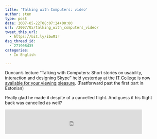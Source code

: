 ```yaml
---
title: 'Talking with Computers: video'
author: sten
type: post
date: 2007-05-22T08:07:24+00:00
url: /2007/05/talking_with_computers_video/
tweet_this_url:
  - https://bit.ly/ibwM1r
dsq_thread_id:
  - 271908435
categories:
  - In English

---
```

Duncan&#8217;s lecture &#8220;Talking with Computers: Short stories on usability, interaction and designing Skype&#8221; held yesterday at the [IT College][1] is now [available for your viewing pleasure][2]. (Fastforward past the first part in Estonian)

Really glad he made it despite of a cancelled flight. And guess if his flight back was cancelled as well?

<iframe src="http://www.facebook.com/plugins/like.php?href=http%3A%2F%2Fsten.tamkivi.com%2F2007%2F05%2Ftalking_with_computers_video%2F&layout=standard&show_faces=true&width=450&action=like&colorscheme=light&height=80" scrolling="no" frameborder="0" style="border:none; overflow:hidden; width:450px; height:80px;" allowTransparency="true"></iframe>

 [1]: http://www.itcollege.ee
 [2]: http://www.itcollege.ee/koostoo/avalikudloengud/avaloeng12.ram